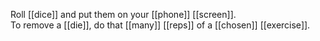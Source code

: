Roll [[dice]] and put them on your [[phone]] [[screen]].  
To remove a [[die]], do that [[many]] [[reps]] of a [[chosen]] [[exercise]].